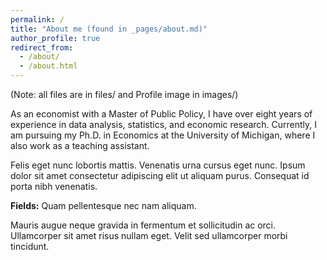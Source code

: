 ```yaml
---
permalink: /
title: "About me (found in _pages/about.md)"
author_profile: true
redirect_from: 
  - /about/
  - /about.html
---
```


(Note: all files are in files/ and Profile image in images/)

As an economist with a Master of Public Policy, I have over eight years of experience in data analysis, statistics, and economic research. Currently, I am pursuing my Ph.D. in Economics at the University of Michigan, where I also work as a teaching assistant.

Felis eget nunc lobortis mattis. Venenatis urna cursus eget nunc. Ipsum dolor sit amet consectetur adipiscing elit ut aliquam purus. Consequat id porta nibh venenatis.

**Fields:** Quam pellentesque nec nam aliquam.

Mauris augue neque gravida in fermentum et sollicitudin ac orci. Ullamcorper sit amet risus nullam eget. Velit sed ullamcorper morbi tincidunt.
